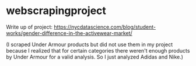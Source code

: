 # webscrapingproject
Write up of project: https://nycdatascience.com/blog/student-works/gender-difference-in-the-activewear-market/

(I scraped Under Armour products but did not use them in my project because I realized that for certain categories there weren't
enough products by Under Armour for a valid analysis. So I just analyzed Adidas and Nike.)
